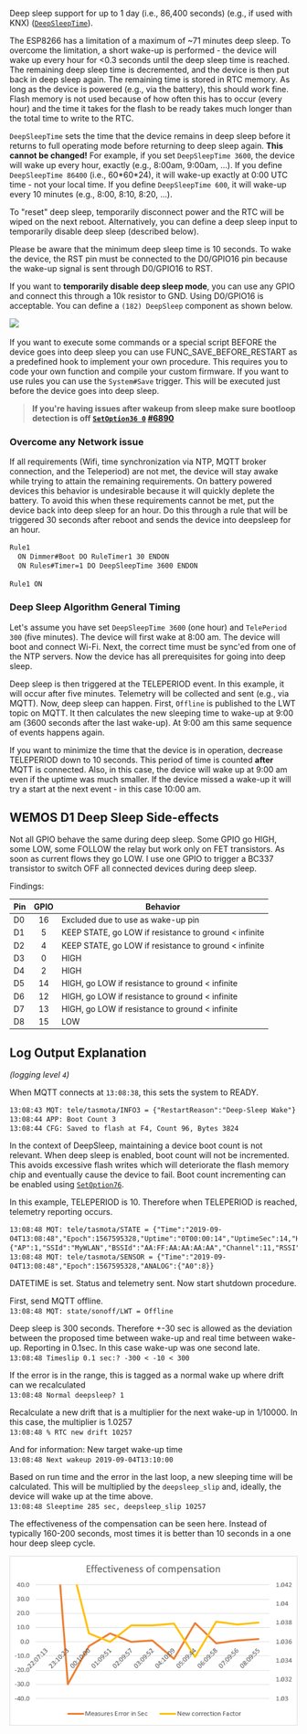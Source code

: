 Deep sleep support for up to 1 day (i.e., 86,400 seconds) (e.g., if used with KNX) ([`DeepSleepTime`](Commands#deepsleeptime)).

The ESP8266 has a limitation of a maximum of ~71 minutes deep sleep. To overcome the limitation, a short wake-up is performed - the device will wake up every hour for <0.3 seconds until the deep sleep time is reached. The remaining deep sleep time is decremented, and the device is then put back in deep sleep again. The remaining time is stored in RTC memory. As long as the device is powered (e.g., via the battery), this should work fine. Flash memory is not used because of how often this has to occur (every hour) and the time it takes for the flash to be ready takes much longer than the total time to write to the RTC.

`DeepSleepTime` sets the time that the device remains in deep sleep before it returns to full operating mode before returning to deep sleep again. **This cannot be changed!** For example, if you set `DeepSleepTime 3600`, the device will wake up every hour, exactly (e.g., 8:00am, 9:00am, ...). If you define `DeepSleepTime 86400` (i.e., 60\*60\*24), it will wake-up exactly at 0:00 UTC time - not your local time. If you define `DeepSleepTime 600`, it will wake-up every 10 minutes (e.g., 8:00, 8:10, 8:20, ...).

To "reset" deep sleep, temporarily disconnect power and the RTC will be wiped on the next reboot. Alternatively, you can define a deep sleep input to temporarily disable deep sleep (described below).

Please be aware that the minimum deep sleep time is 10 seconds. To wake the device, the RST pin must be connected to the D0/GPIO16 pin because the wake-up signal is sent through D0/GPIO16 to RST.

If you want to **temporarily disable deep sleep mode**, you can use any GPIO and connect this through a 10k resistor to GND. Using D0/GPIO16 is acceptable. You can define a `(182) DeepSleep` component as shown below.

![](https://user-images.githubusercontent.com/34340210/66764675-4d302d80-ee78-11e9-80fb-cca65e57f26d.png)
 
If you want to execute some commands or a special script BEFORE the device goes into deep sleep you can use FUNC_SAVE_BEFORE_RESTART as a predefined hook to implement your own procedure. This requires you to code your own function and compile your custom firmware. If you want to use rules you can use the `System#Save` trigger. This will be executed just before the device goes into deep sleep.

> **If you're having issues after wakeup from sleep make sure bootloop detection is off [`SetOption36 0`](Commands#setoption36) [#6890](https://github.com/arendst/Tasmota/issues/6890#issuecomment-552181980)**

### Overcome any Network issue
If all requirements (Wifi, time synchronization via NTP, MQTT broker connection, and the Teleperiod) are not met, the device will stay awake while trying to attain the remaining requirements. On battery powered devices this behavior is undesirable because it will quickly deplete the battery. To avoid this when these requirements cannot be met, put the device back into deep sleep for an hour. Do this through a rule that will be triggered 30 seconds after reboot and sends the device into deepsleep for an hour.

```console
Rule1
  ON Dimmer#Boot DO RuleTimer1 30 ENDON
  ON Rules#Timer=1 DO DeepSleepTime 3600 ENDON

Rule1 ON
```

### Deep Sleep Algorithm General Timing
Let's assume you have set `DeepSleepTime 3600` (one hour) and `TelePeriod 300` (five minutes). The device will first wake at 8:00 am. The device will boot and connect Wi-Fi. Next, the correct time must be sync'ed from one of the NTP servers. Now the device has all prerequisites for going into deep sleep.  

Deep sleep is then triggered at the TELEPERIOD event. In this example, it will occur after five minutes. Telemetry will be collected and sent (e.g., via MQTT). Now, deep sleep can happen. First, `Offline` is published to the LWT topic on MQTT. It then calculates the new sleeping time to wake-up at 9:00 am (3600 seconds after the last wake-up). At 9:00 am this same sequence of events happens again.  

If you want to minimize the time that the device is in operation, decrease TELEPERIOD down to 10 seconds. This period of time is counted **after** MQTT is connected. Also, in this case, the device will wake up at 9:00 am even if the uptime was much smaller. If the device missed a wake-up it will try a start at the next event - in this case 10:00 am.

## WEMOS D1 Deep Sleep Side-effects
Not all GPIO behave the same during deep sleep. Some GPIO go HIGH, some LOW, some FOLLOW the relay but work only on FET transistors. As soon as current flows they go LOW. I use one GPIO to trigger a BC337 transistor to switch OFF all connected devices during deep sleep.  

Findings:  

Pin|GPIO|Behavior
-|:-:|-
D0|16|Excluded due to use as wake-up pin
D1|5|KEEP STATE, go LOW if resistance to ground < infinite
D2|4|KEEP STATE, go LOW if resistance to ground < infinite
D3|0|HIGH
D4|2|HIGH
D5|14|HIGH, go LOW if resistance to ground < infinite
D6|12|HIGH, go LOW if resistance to ground < infinite
D7|13|HIGH, go LOW if resistance to ground < infinite
D8|15|LOW

## Log Output Explanation
_(logging level `4`)_  

When MQTT connects at `13:08:38`, this sets the system to READY.  
```
13:08:43 MQT: tele/tasmota/INFO3 = {"RestartReason":"Deep-Sleep Wake"}
13:08:44 APP: Boot Count 3
13:08:44 CFG: Saved to flash at F4, Count 96, Bytes 3824
```

In the context of DeepSleep, maintaining a device boot count is not relevant. When deep sleep is enabled, boot count will not be incremented. This avoids excessive flash writes which will deteriorate the flash memory chip and eventually cause the device to fail. Boot count incrementing can be enabled using [`SetOption76`](Commands#setoption76).

In this example, TELEPERIOD is 10. Therefore when TELEPERIOD is reached, telemetry reporting occurs.
```
13:08:48 MQT: tele/tasmota/STATE = {"Time":"2019-09-04T13:08:48","Epoch":1567595328,"Uptime":"0T00:00:14","UptimeSec":14,"Heap":24,"SleepMode":"Dynamic","Sleep":50,"LoadAvg":20,"MqttCount":1,"Wifi":{"AP":1,"SSId":"MyWLAN","BSSId":"AA:FF:AA:AA:AA:AA","Channel":11,"RSSI":100,"LinkCount":1,"Downtime":"0T00:00:08","DeepSleep":300,"Heap":25160}}
13:08:48 MQT: tele/tasmota/SENSOR = {"Time":"2019-09-04T13:08:48","Epoch":1567595328,"ANALOG":{"A0":8}}
```

DATETIME is set. Status and telemetry sent. Now start shutdown procedure.  

First, send MQTT offline.  
`13:08:48 MQT: state/sonoff/LWT = Offline`  

Deep sleep is 300 seconds. Therefore +-30 sec is allowed as the deviation between the proposed time between wake-up and real time between wake-up. Reporting in 0.1sec. In this case wake-up was one second late.  
`13:08:48 Timeslip 0.1 sec:? -300 < -10 < 300`  

If the error is in the range, this is tagged as a normal wake up where drift can we recalculated  
`13:08:48 Normal deepsleep? 1`  

Recalculate a new drift that is a multiplier for the next wake-up in 1/10000. In this case, the multiplier is 1.0257  
`13:08:48 % RTC new drift 10257`  

And for information: New target wake-up time  
`13:08:48 Next wakeup 2019-09-04T13:10:00`  

Based on run time and the error in the last loop, a new sleeping time will be calculated. This will be multiplied by the `deepsleep_slip` and, ideally, the device will wake up at the time above.  
`13:08:48 Sleeptime 285 sec, deepsleep_slip 10257`

The effectiveness of the compensation can be seen here. Instead of typically 160-200 seconds, most times it is better than 10 seconds in a one hour deep sleep cycle.

![TempComp](https://raw.githubusercontent.com/stefanbode/stefanbode.github.io/master/images/deepsleep_comp.png)
